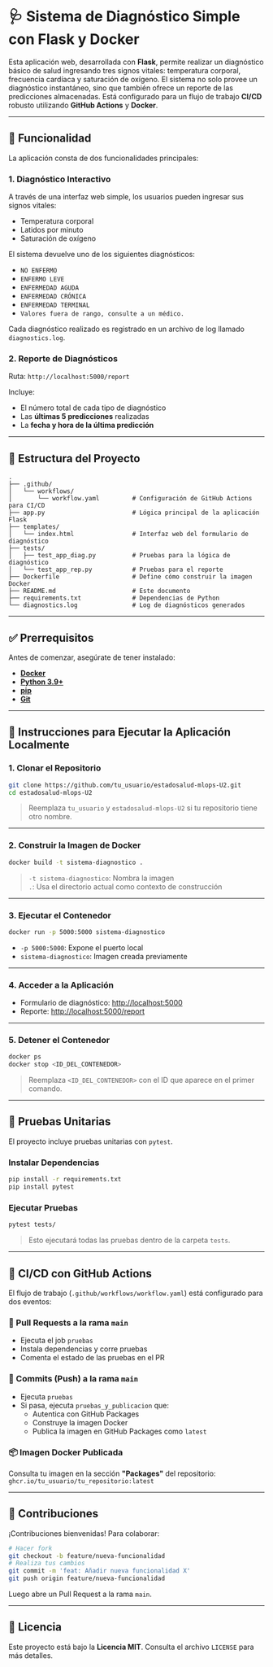 
# 🩺 Sistema de Diagnóstico Simple con Flask y Docker

Esta aplicación web, desarrollada con **Flask**, permite realizar un diagnóstico básico de salud ingresando tres signos vitales: temperatura corporal, frecuencia cardíaca y saturación de oxígeno. El sistema no solo provee un diagnóstico instantáneo, sino que también ofrece un reporte de las predicciones almacenadas. Está configurado para un flujo de trabajo **CI/CD** robusto utilizando **GitHub Actions** y **Docker**.

---

## 🚀 Funcionalidad

La aplicación consta de dos funcionalidades principales:

### 1. Diagnóstico Interactivo

A través de una interfaz web simple, los usuarios pueden ingresar sus signos vitales:

- Temperatura corporal  
- Latidos por minuto  
- Saturación de oxígeno  

El sistema devuelve uno de los siguientes diagnósticos:

- `NO ENFERMO`
- `ENFERMO LEVE`
- `ENFERMEDAD AGUDA`
- `ENFERMEDAD CRÓNICA`
- `ENFERMEDAD TERMINAL`
- `Valores fuera de rango, consulte a un médico.`

Cada diagnóstico realizado es registrado en un archivo de log llamado `diagnostics.log`.

### 2. Reporte de Diagnósticos

Ruta: `http://localhost:5000/report`

Incluye:

- El número total de cada tipo de diagnóstico
- Las **últimas 5 predicciones** realizadas
- La **fecha y hora de la última predicción**

---

## 📁 Estructura del Proyecto

```
.
├── .github/
│   └── workflows/
│       └── workflow.yaml         # Configuración de GitHub Actions para CI/CD
├── app.py                        # Lógica principal de la aplicación Flask
├── templates/
│   └── index.html                # Interfaz web del formulario de diagnóstico
├── tests/
│   ├── test_app_diag.py          # Pruebas para la lógica de diagnóstico
│   └── test_app_rep.py           # Pruebas para el reporte
├── Dockerfile                    # Define cómo construir la imagen Docker
├── README.md                     # Este documento
├── requirements.txt              # Dependencias de Python
└── diagnostics.log               # Log de diagnósticos generados
```

---

## ✅ Prerrequisitos

Antes de comenzar, asegúrate de tener instalado:

- [**Docker**](https://www.docker.com/get-started)  
- [**Python 3.9+**](https://www.python.org/downloads/)  
- [**pip**](https://pip.pypa.io/en/stable/installation/)  
- [**Git**](https://git-scm.com/downloads)  

---

## 🧪 Instrucciones para Ejecutar la Aplicación Localmente

### 1. Clonar el Repositorio

```bash
git clone https://github.com/tu_usuario/estadosalud-mlops-U2.git
cd estadosalud-mlops-U2
```

> Reemplaza `tu_usuario` y `estadosalud-mlops-U2` si tu repositorio tiene otro nombre.

---

### 2. Construir la Imagen de Docker

```bash
docker build -t sistema-diagnostico .
```

> `-t sistema-diagnostico`: Nombra la imagen  
> `.`: Usa el directorio actual como contexto de construcción

---

### 3. Ejecutar el Contenedor

```bash
docker run -p 5000:5000 sistema-diagnostico
```

- `-p 5000:5000`: Expone el puerto local  
- `sistema-diagnostico`: Imagen creada previamente

---

### 4. Acceder a la Aplicación

- Formulario de diagnóstico: [http://localhost:5000](http://localhost:5000)  
- Reporte: [http://localhost:5000/report](http://localhost:5000/report)

---

### 5. Detener el Contenedor

```bash
docker ps
docker stop <ID_DEL_CONTENEDOR>
```

> Reemplaza `<ID_DEL_CONTENEDOR>` con el ID que aparece en el primer comando.

---

## 🧪 Pruebas Unitarias

El proyecto incluye pruebas unitarias con `pytest`.

### Instalar Dependencias

```bash
pip install -r requirements.txt
pip install pytest
```

### Ejecutar Pruebas

```bash
pytest tests/
```

> Esto ejecutará todas las pruebas dentro de la carpeta `tests`.

---

## 🔁 CI/CD con GitHub Actions

El flujo de trabajo (`.github/workflows/workflow.yaml`) está configurado para dos eventos:

### 🔀 Pull Requests a la rama `main`

- Ejecuta el job `pruebas`
- Instala dependencias y corre pruebas
- Comenta el estado de las pruebas en el PR

### 💾 Commits (Push) a la rama `main`

- Ejecuta `pruebas`  
- Si pasa, ejecuta `pruebas_y_publicacion` que:
  - Autentica con GitHub Packages
  - Construye la imagen Docker
  - Publica la imagen en GitHub Packages como `latest`

### 📦 Imagen Docker Publicada

Consulta tu imagen en la sección **"Packages"** del repositorio:  
`ghcr.io/tu_usuario/tu_repositorio:latest`

---

## 🤝 Contribuciones

¡Contribuciones bienvenidas! Para colaborar:

```bash
# Hacer fork
git checkout -b feature/nueva-funcionalidad
# Realiza tus cambios
git commit -m 'feat: Añadir nueva funcionalidad X'
git push origin feature/nueva-funcionalidad
```

Luego abre un Pull Request a la rama `main`.

---

## 📄 Licencia

Este proyecto está bajo la **Licencia MIT**. Consulta el archivo `LICENSE` para más detalles.
